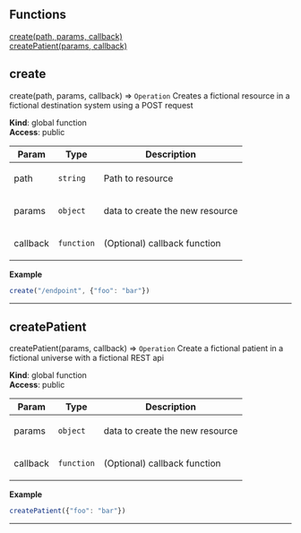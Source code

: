 ## Functions

<dl>
<dt>
    <a href="#create">create(path, params, callback)</a></dt>
<dt>
    <a href="#createPatient">createPatient(params, callback)</a></dt>
</dl>

## create

create(path, params, callback) ⇒ <code>Operation</code>
Creates a fictional resource in a fictional destination system using a POST request

**Kind**: global function  
**Access**: public  
<table>
  <thead>
    <tr>
      <th>Param</th><th>Type</th><th>Description</th>
    </tr>
  </thead>
  <tbody>
<tr>
    <td>path</td><td><code>string</code></td><td><p>Path to resource</p>
</td>
    </tr><tr>
    <td>params</td><td><code>object</code></td><td><p>data to create the new resource</p>
</td>
    </tr><tr>
    <td>callback</td><td><code>function</code></td><td><p>(Optional) callback function</p>
</td>
    </tr>  </tbody>
</table>

**Example**  
```js
create("/endpoint", {"foo": "bar"})
```

* * *

## createPatient

createPatient(params, callback) ⇒ <code>Operation</code>
Create a fictional patient in a fictional universe with a fictional REST api

**Kind**: global function  
**Access**: public  
<table>
  <thead>
    <tr>
      <th>Param</th><th>Type</th><th>Description</th>
    </tr>
  </thead>
  <tbody>
<tr>
    <td>params</td><td><code>object</code></td><td><p>data to create the new resource</p>
</td>
    </tr><tr>
    <td>callback</td><td><code>function</code></td><td><p>(Optional) callback function</p>
</td>
    </tr>  </tbody>
</table>

**Example**  
```js
createPatient({"foo": "bar"})
```

* * *

